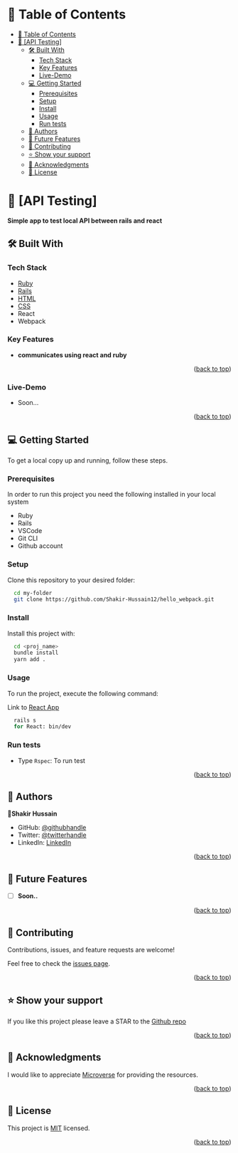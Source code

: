 <!-- TABLE OF CONTENTS -->

# 📗 Table of Contents

- [📗 Table of Contents](#-table-of-contents)
- [📖 \[API Testing\] ](#-api-testing-)
  - [🛠 Built With ](#-built-with-)
    - [Tech Stack ](#tech-stack-)
    - [Key Features ](#key-features-)
    - [Live-Demo ](#live-demo-)
  - [💻 Getting Started ](#-getting-started-)
    - [Prerequisites](#prerequisites)
    - [Setup](#setup)
    - [Install](#install)
    - [Usage](#usage)
    - [Run tests](#run-tests)
  - [👥 Authors ](#-authors-)
  - [🔭 Future Features ](#-future-features-)
  - [🤝 Contributing ](#-contributing-)
  - [⭐️ Show your support ](#️-show-your-support-)
  - [🙏 Acknowledgments ](#-acknowledgments-)
  - [📝 License ](#-license-)

<!-- PROJECT DESCRIPTION -->

# 📖 [API Testing] <a name="about-project"></a>

**Simple app to test local API between rails and react**

## 🛠 Built With <a name="built-with"></a>

### Tech Stack <a name="tech-stack"></a>

  <ul>
    <li><a href="https://www.ruby-lang.org/en/">Ruby</a></li>
    <li><a href="https://www.ruby-lang.org/en/">Rails</a></li>
    <li><a href="https://developer.mozilla.org/en-US/docs/Web/HTML">HTML</a></li>
    <li><a href="https://developer.mozilla.org/en-US/docs/Web/CSS">CSS</a></li>
    <li>React</li>
    <li>Webpack</li>
  </ul>

<!-- Features -->

### Key Features <a name="key-features"></a>

- **communicates using react and ruby**


<p align="right">(<a href="#readme-top">back to top</a>)</p>

### Live-Demo <a name="live-demo"></a>

- Soon...

<p align="right">(<a href="#readme-top">back to top</a>)</p>
<!-- GETTING STARTED -->

## 💻 Getting Started <a name="getting-started"></a>

To get a local copy up and running, follow these steps.

### Prerequisites

In order to run this project you need the following installed in your local system

<ul>
<li>Ruby</li>
<li>Rails</li>
<li>VSCode</li>
<li>Git CLI</li>
<li>Github account</li>
</ul>

### Setup

Clone this repository to your desired folder:

```sh
  cd my-folder
  git clone https://github.com/Shakir-Hussain12/hello_webpack.git
```

### Install

Install this project with:

```sh
  cd <proj_name>
  bundle install
  yarn add .
```

### Usage

To run the project, execute the following command:

Link to [React App](https://github.com/Shakir-Hussain12/hello-react-frontend)

```sh
  rails s
  for React: bin/dev
```
### Run tests

-  Type `Rspec`: To run test 

<p align="right">(<a href="#readme-top">back to top</a>)</p>

<!-- AUTHORS -->

## 👥 Authors <a name="authors"></a>

👤**Shakir Hussain**

- GitHub: [@githubhandle](https://github.com/Shakir-Hussain12)
- Twitter: [@twitterhandle](https://twitter.com/S_Hussain_99)
- LinkedIn: [LinkedIn](https://www.linkedin.com/in/shakir-hussain-2129a121b/)

<p align="right">(<a href="#readme-top">back to top</a>)</p>

<!-- FUTURE FEATURES -->

## 🔭 Future Features <a name="future-features"></a>


- [ ] **Soon..**



<p align="right">(<a href="#readme-top">back to top</a>)</p>

<!-- CONTRIBUTING -->

## 🤝 Contributing <a name="contributing"></a>

Contributions, issues, and feature requests are welcome!

Feel free to check the [issues page](https://github.com/Shakir-Hussain12/hello_webpack/issues).

<p align="right">(<a href="#readme-top">back to top</a>)</p>

<!-- SUPPORT -->

## ⭐️ Show your support <a name="support"></a>

If you like this project please leave a STAR to the [Github repo](https://github.com/Shakir-Hussain12/hello_webpack)

<p align="right">(<a href="#readme-top">back to top</a>)</p>

<!-- ACKNOWLEDGEMENTS -->

## 🙏 Acknowledgments <a name="acknowledgements"></a>

I would like to appreciate [Microverse](https://www.microverse.org/) for providing the resources.

<p align="right">(<a href="#readme-top">back to top</a>)</p>

<!-- LICENSE -->

## 📝 License <a name="license"></a>

This project is [MIT](./LICENSE) licensed.


<p align="right">(<a href="#readme-top">back to top</a>)</p>
